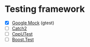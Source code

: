 # Testing framework

 - [X] [Google Mock](https://github.com/google/googletest) (gtest)
 - [ ] [Catch2](https://github.com/catchorg/Catch2)
 - [ ] [CppUTest](https://cpputest.github.io)
 - [ ] [Boost.Test](https://github.com/boostorg/test)
